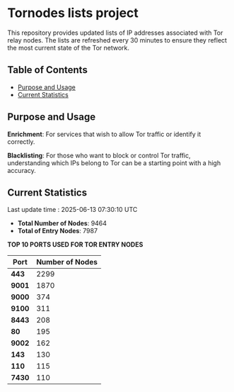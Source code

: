 # Tornodes lists project

This repository provides updated lists of IP addresses associated with Tor relay nodes. The lists are refreshed every 30 minutes to ensure they reflect the most current state of the Tor network.

## Table of Contents

- [Purpose and Usage](#purpose-and-usage)
- [Current Statistics](#current-statistics)


## Purpose and Usage

**Enrichment**: For services that wish to allow Tor traffic or identify it correctly.

**Blacklisting**: For those who want to block or control Tor traffic, understanding which IPs belong to Tor can be a starting point with a high accuracy.

## Current Statistics

Last update time : 2025-06-13 07:30:10 UTC

- **Total Number of Nodes**: 9464
- **Total of Entry Nodes**: 7987

**TOP 10 PORTS USED FOR TOR ENTRY NODES**

| **Port** | **Number of Nodes** |
|------|-----------------|
| **443**   | 2299  |
| **9001**   | 1870  |
| **9000**   | 374  |
| **9100**   | 311  |
| **8443**   | 208  |
| **80**   | 195  |
| **9002**   | 162  |
| **143**   | 130  |
| **110**   | 115  |
| **7430**   | 110  |


